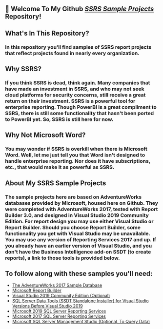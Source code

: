 ## 👋  Welcome To My Github <a href="https://github.com/curtild/SSRS-Projects/"><em>SSRS Sample Projects</em></a> Repository!

## What's In This Repository?
### In this repository you'll find samples of SSRS report projects that reflect projects found in nearly every organization. 

## Why SSRS?
### If you think SSRS is dead, think again. Many companies that have made an investment in SSRS, and who may not seek cloud platforms for security concerns, still receive a great return on their investment. SSRS is a powerful tool for enterprise reporting. Though PowerBI is a great compliment to SSRS, there is still some functionality that hasn't been ported to PowerBI yet. So, SSRS is still here for now.

## Why Not Microsoft Word?
### You may wonder if SSRS is overkill when there is Microsoft Word. Well, let me just tell you that Word isn't designed to handle enterprise reporting. Nor does it have subscriptions, etc., that would make it as powerful as SSRS.

## About My SSRS Sample Projects
### The sample projects here are based on AdventureWorks databases provided by Microsoft, housed here on Github. They were completed with AdventureWorks 2017, tested with Report Builder 3.0, and designed in Visual Studio 2019 Community Edition. For report design you may use either Visual Studio or Report Builder. Should you choose Report Builder, some functionality you get with Visual Studio may be unavailable. You may use any version of Reporting Services 2017 and up. If you already have an earlier version of Visual Studio, and you don't have the Business Intelligence add-on SSDT (to create reports), a link to those tools is provided below.

## To follow along with these samples you'll need:
- <a href="https://github.com/Microsoft/sql-server-samples/releases/tag/adventureworks">The AdventureWorks 2017 Sample Database</a>
- <a href="https://www.microsoft.com/en-us/download/details.aspx?id=53613#:~:text=Report%20Builder%20provides%20data%20visualizations,create%20reports%20and%20shared%20datasets.">Microsoft Report Builder</a>
- <a href="https://visualstudio.microsoft.com/downloads/">Visual Studio 2019 Community Edition (Optional)</a>
- <a href="https://docs.microsoft.com/en-us/sql/ssdt/download-sql-server-data-tools-ssdt?view=sql-server-ver15#ssdt-for-vs-2017-standalone-installer">SQL Server Data Tools (SSDT Standalone Installer) for Visual Studio Versions Before Visual Studio 2019</a>
- <a href="https://www.microsoft.com/en-us/download/details.aspx?id=100122">Microsoft 2019 SQL Server Reporting Services</a>
- <a href="https://www.microsoft.com/en-us/download/details.aspx?id=55252">Microsoft 2017 SQL Server Reporting Services</a>
- <a href="https://docs.microsoft.com/en-us/sql/ssms/download-sql-server-management-studio-ssms?view=sql-server-ver15">Microsoft SQL Server Management Studio (Optional, To Query Data)</a>
